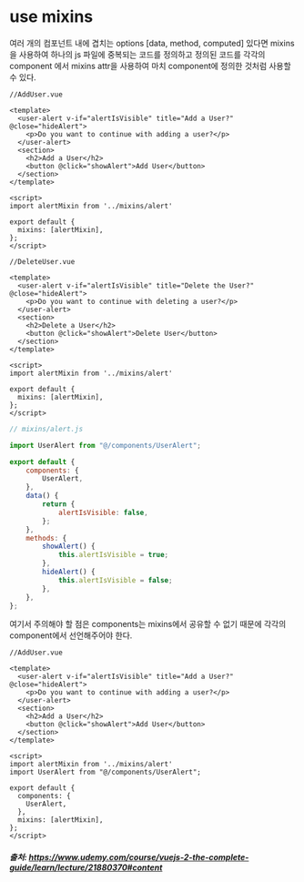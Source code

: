 # use mixins

여러 개의 컴포넌트 내에 겹치는 options [data, method, computed] 있다면 mixins을 사용하여 하나의 js 파일에 중복되는 코드를 정의하고 
정의된 코드를 각각의 component 에서 mixins attr을 사용하여 마치 component에 정의한 것처럼 사용할 수 있다.


```vue
//AddUser.vue

<template>
  <user-alert v-if="alertIsVisible" title="Add a User?" @close="hideAlert">
    <p>Do you want to continue with adding a user?</p>
  </user-alert>
  <section>
    <h2>Add a User</h2>
    <button @click="showAlert">Add User</button>
  </section>
</template>

<script>
import alertMixin from '../mixins/alert'

export default {
  mixins: [alertMixin],
};
</script>
```

```vue
//DeleteUser.vue

<template>
  <user-alert v-if="alertIsVisible" title="Delete the User?" @close="hideAlert">
    <p>Do you want to continue with deleting a user?</p>
  </user-alert>
  <section>
    <h2>Delete a User</h2>
    <button @click="showAlert">Delete User</button>
  </section>
</template>

<script>
import alertMixin from '../mixins/alert'

export default {
  mixins: [alertMixin],
};
</script>
```

```js
// mixins/alert.js

import UserAlert from "@/components/UserAlert";

export default {
    components: {
        UserAlert,
    },
    data() {
        return {
            alertIsVisible: false,
        };
    },
    methods: {
        showAlert() {
            this.alertIsVisible = true;
        },
        hideAlert() {
            this.alertIsVisible = false;
        },
    },
};
```
여기서 주의해야 할 점은 components는 mixins에서 공유할 수 없기 때문에 각각의 component에서 선언해주어야 한다.

```vue
//AddUser.vue

<template>
  <user-alert v-if="alertIsVisible" title="Add a User?" @close="hideAlert">
    <p>Do you want to continue with adding a user?</p>
  </user-alert>
  <section>
    <h2>Add a User</h2>
    <button @click="showAlert">Add User</button>
  </section>
</template>

<script>
import alertMixin from '../mixins/alert'
import UserAlert from "@/components/UserAlert";

export default {
  components: {
    UserAlert,
  },
  mixins: [alertMixin],
};
</script>
```
##### 출처: https://www.udemy.com/course/vuejs-2-the-complete-guide/learn/lecture/21880370#content
